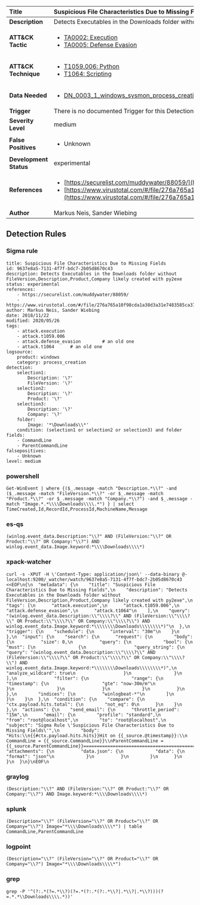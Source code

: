 | Title                    | Suspicious File Characteristics Due to Missing Fields       |
|:-------------------------|:------------------|
| **Description**          | Detects Executables in the Downloads folder without FileVersion,Description,Product,Company likely created with py2exe |
| **ATT&amp;CK Tactic**    |  <ul><li>[TA0002: Execution](https://attack.mitre.org/tactics/TA0002)</li><li>[TA0005: Defense Evasion](https://attack.mitre.org/tactics/TA0005)</li></ul>  |
| **ATT&amp;CK Technique** | <ul><li>[T1059.006: Python](https://attack.mitre.org/techniques/T1059.006)</li><li>[T1064: Scripting](https://attack.mitre.org/techniques/T1064)</li></ul>  |
| **Data Needed**          | <ul><li>[DN_0003_1_windows_sysmon_process_creation](../Data_Needed/DN_0003_1_windows_sysmon_process_creation.md)</li></ul>  |
| **Trigger**              |  There is no documented Trigger for this Detection Rule yet  |
| **Severity Level**       | medium |
| **False Positives**      | <ul><li>Unknown</li></ul>  |
| **Development Status**   | experimental |
| **References**           | <ul><li>[https://securelist.com/muddywater/88059/](https://securelist.com/muddywater/88059/)</li><li>[https://www.virustotal.com/#/file/276a765a10f98cda1a38d3a31e7483585ca3722ecad19d784441293acf1b7beb/detection](https://www.virustotal.com/#/file/276a765a10f98cda1a38d3a31e7483585ca3722ecad19d784441293acf1b7beb/detection)</li></ul>  |
| **Author**               | Markus Neis, Sander Wiebing |


## Detection Rules

### Sigma rule

```
title: Suspicious File Characteristics Due to Missing Fields
id: 9637e8a5-7131-4f7f-bdc7-2b05d8670c43
description: Detects Executables in the Downloads folder without FileVersion,Description,Product,Company likely created with py2exe
status: experimental
references:
    - https://securelist.com/muddywater/88059/
    - https://www.virustotal.com/#/file/276a765a10f98cda1a38d3a31e7483585ca3722ecad19d784441293acf1b7beb/detection
author: Markus Neis, Sander Wiebing
date: 2018/11/22
modified: 2020/05/26
tags:
    - attack.execution
    - attack.t1059.006
    - attack.defense_evasion        # an old one
    - attack.t1064      # an old one
logsource:
    product: windows
    category: process_creation
detection:
    selection1:
        Description: '\?'
        FileVersion: '\?'
    selection2:
        Description: '\?'
        Product: '\?'
    selection3:
        Description: '\?'
        Company: '\?'
    folder:
        Image: '*\Downloads\\*'
    condition: (selection1 or selection2 or selection3) and folder
fields:
    - CommandLine
    - ParentCommandLine
falsepositives:
    - Unknown
level: medium

```





### powershell
    
```
Get-WinEvent | where {($_.message -match "Description.*\\?" -and ($_.message -match "FileVersion.*\\?" -or $_.message -match "Product.*\\?" -or $_.message -match "Company.*\\?") -and $_.message -match "Image.*.*\\\\Downloads\\\\.*") } | select TimeCreated,Id,RecordId,ProcessId,MachineName,Message
```


### es-qs
    
```
(winlog.event_data.Description:"\\?" AND (FileVersion:"\\?" OR Product:"\\?" OR Company:"\\?") AND winlog.event_data.Image.keyword:*\\\\Downloads\\\\*)
```


### xpack-watcher
    
```
curl -s -XPUT -H \'Content-Type: application/json\' --data-binary @- localhost:9200/_watcher/watch/9637e8a5-7131-4f7f-bdc7-2b05d8670c43 <<EOF\n{\n  "metadata": {\n    "title": "Suspicious File Characteristics Due to Missing Fields",\n    "description": "Detects Executables in the Downloads folder without FileVersion,Description,Product,Company likely created with py2exe",\n    "tags": [\n      "attack.execution",\n      "attack.t1059.006",\n      "attack.defense_evasion",\n      "attack.t1064"\n    ],\n    "query": "(winlog.event_data.Description:\\"\\\\?\\" AND (FileVersion:\\"\\\\?\\" OR Product:\\"\\\\?\\" OR Company:\\"\\\\?\\") AND winlog.event_data.Image.keyword:*\\\\\\\\Downloads\\\\\\\\*)"\n  },\n  "trigger": {\n    "schedule": {\n      "interval": "30m"\n    }\n  },\n  "input": {\n    "search": {\n      "request": {\n        "body": {\n          "size": 0,\n          "query": {\n            "bool": {\n              "must": [\n                {\n                  "query_string": {\n                    "query": "(winlog.event_data.Description:\\"\\\\?\\" AND (FileVersion:\\"\\\\?\\" OR Product:\\"\\\\?\\" OR Company:\\"\\\\?\\") AND winlog.event_data.Image.keyword:*\\\\\\\\Downloads\\\\\\\\*)",\n                    "analyze_wildcard": true\n                  }\n                }\n              ],\n              "filter": {\n                "range": {\n                  "timestamp": {\n                    "gte": "now-30m/m"\n                  }\n                }\n              }\n            }\n          }\n        },\n        "indices": [\n          "winlogbeat-*"\n        ]\n      }\n    }\n  },\n  "condition": {\n    "compare": {\n      "ctx.payload.hits.total": {\n        "not_eq": 0\n      }\n    }\n  },\n  "actions": {\n    "send_email": {\n      "throttle_period": "15m",\n      "email": {\n        "profile": "standard",\n        "from": "root@localhost",\n        "to": "root@localhost",\n        "subject": "Sigma Rule \'Suspicious File Characteristics Due to Missing Fields\'",\n        "body": "Hits:\\n{{#ctx.payload.hits.hits}}Hit on {{_source.@timestamp}}:\\n      CommandLine = {{_source.CommandLine}}\\nParentCommandLine = {{_source.ParentCommandLine}}================================================================================\\n{{/ctx.payload.hits.hits}}",\n        "attachments": {\n          "data.json": {\n            "data": {\n              "format": "json"\n            }\n          }\n        }\n      }\n    }\n  }\n}\nEOF\n
```


### graylog
    
```
(Description:"\\?" AND (FileVersion:"\\?" OR Product:"\\?" OR Company:"\\?") AND Image.keyword:*\\\\Downloads\\\\*)
```


### splunk
    
```
(Description="\\?" (FileVersion="\\?" OR Product="\\?" OR Company="\\?") Image="*\\\\Downloads\\\\*") | table CommandLine,ParentCommandLine
```


### logpoint
    
```
(Description="\\?" (FileVersion="\\?" OR Product="\\?" OR Company="\\?") Image="*\\\\Downloads\\\\*")
```


### grep
    
```
grep -P '^(?:.*(?=.*\\?)(?=.*(?:.*(?:.*\\?|.*\\?|.*\\?)))(?=.*.*\\Downloads\\\\.*))'
```



